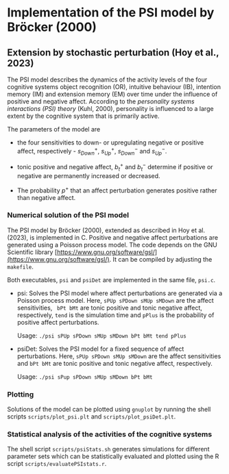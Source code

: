 Implementation of the PSI model  by Bröcker (2000)
========

## Extension by stochastic perturbation (Hoy et al., 2023)

The PSI model describes the dynamics of the activity levels of the four cognitive systems object recognition (OR), intuitive behaviour (IB), intention memory (IM) and extension memory (EM) over time under the influence of positive and negative affect. According to the *personality systems interactions (PSI) theory* (Kuhl, 2000), personality is influenced to a large extent by the cognitive system that is primarily active. 

The parameters of the model are

 - the four sensitivities to down- or upregulating negative or positive affect, respectively - $s^+_{Down}$,  $s^+_{Up}$, $s^-_{Down}$ and $s^-_{Up}$. 
 
 - tonic positive and negative affect, $b^+_t$ and $b^-_t$ determine if positive or negative are permanently increased or decreased. 
 
 - The probability $p^+$ that an affect perturbation generates positive rather than negative affect. 

### Numerical solution of the PSI model

The PSI model by Bröcker (2000), extended as described in Hoy et al. (2023), is implemented in C. Positive and negative affect perturbations are generated using a Poisson process model. The code depends on the GNU Scientific library [https://www.gnu.org/software/gsl/](https://www.gnu.org/software/gsl/). It can be compiled by adjusting the `makefile`.

Both executables, `psi` and `psiDet` are implemented in the same file, `psi.c`.

 - psi: Solves the PSI model where affect perturbations are generated via a Poisson process model. Here, `sPUp sPDown sMUp sMDown` are the affect sensitivities, ` bPt bMt` are tonic positive and tonic negative affect, respectively, `tend` is the simulation time and `pPlus` is the probability of positive affect perturbations.   
   
   Usage: `./psi sPUp sPDown sMUp sMDown bPt bMt tend pPlus`
 
 - psiDet: Solves the PSI model for a fixed sequence of affect perturbations. Here, `sPUp sPDown sMUp sMDown` are the affect sensitivities and `bPt bMt` are tonic positive and tonic negative affect, respectively.   
   
    Usage: `./psi sPup sPDown sMUp sMDown bPt bMt`  
 
 
### Plotting
 
 Solutions of the model can be plotted using `gnuplot` by running the shell scripts `scripts/plot_psi.plt` and `scripts/plot_psiDet.plt`. 
 
### Statistical analysis of the activities of the cognitive systems

The shell script `scripts/psiStats.sh` generates simulations for different parameter sets which can be statistically evaluated and plotted using the R script `scripts/evaluatePSIstats.r`.

 
 

